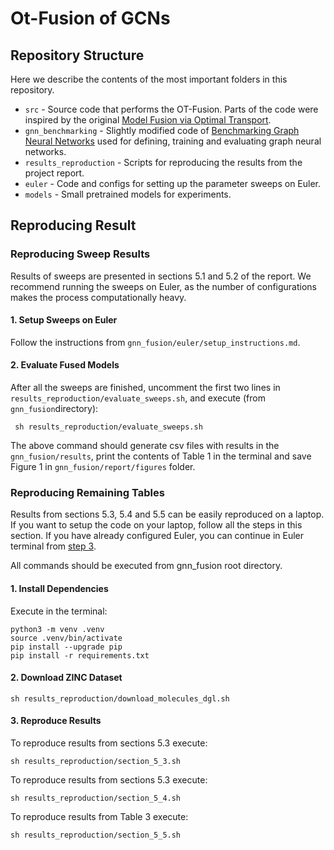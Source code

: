 # Ot-Fusion of GCNs

## Repository Structure

Here we describe the contents of the most important folders in this repository.

* `src` - Source code that performs the OT-Fusion. Parts of the code were inspired by the
  original [Model Fusion via Optimal Transport](https://github.com/sidak/otfusion).
* `gnn_benchmarking` - Slightly modified code
  of [Benchmarking Graph Neural Networks](https://github.com/graphdeeplearning/benchmarking-gnns) used for defining,
  training and evaluating graph neural networks.
* `results_reproduction` - Scripts for reproducing the results from the project report.
* `euler` - Code and configs for setting up the parameter sweeps on Euler.
* `models` - Small pretrained models for experiments.

## Reproducing Result

### Reproducing Sweep Results

Results of sweeps are presented in sections 5.1 and 5.2 of the report. We recommend running the sweeps on Euler, as the
number of configurations makes the process computationally heavy.

#### 1. Setup Sweeps on Euler

Follow the instructions from ```gnn_fusion/euler/setup_instructions.md```.

#### 2. Evaluate Fused Models

After all the sweeps are finished, uncomment the first two lines in ```results_reproduction/evaluate_sweeps.sh```, and
execute (from ```gnn_fusion```directory):

```
 sh results_reproduction/evaluate_sweeps.sh 
```

The above command should generate csv files with results in the ```gnn_fusion/results```, print the contents of Table 1
in the terminal and save Figure 1 in ```gnn_fusion/report/figures``` folder.

### Reproducing Remaining Tables

Results from sections 5.3, 5.4 and 5.5 can be easily reproduced on a laptop. If you want to setup the code on your
laptop, follow all the steps in this section. If you have already configured Euler, you can continue in Euler terminal
from
[step 3](results_reproduction/evaluate_sweeps.sh).

All commands should be executed from gnn_fusion root directory.

#### 1. Install Dependencies

Execute in the terminal:

```shell
python3 -m venv .venv
source .venv/bin/activate
pip install --upgrade pip
pip install -r requirements.txt
```

#### 2. Download ZINC Dataset

```shell
sh results_reproduction/download_molecules_dgl.sh
```

#### 3. Reproduce Results

To reproduce results from sections 5.3 execute:

```shell
sh results_reproduction/section_5_3.sh
```

To reproduce results from sections 5.3 execute:

```shell
sh results_reproduction/section_5_4.sh
```

To reproduce results from Table 3 execute:

```shell
sh results_reproduction/section_5_5.sh
```
